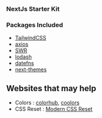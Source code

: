 ### NextJs Starter Kit

### Packages Included

- [TailwindCSS](https://tailwindcss.com/)
- [axios](https://axios-http.com/)
- [SWR](https://swr.vercel.app/)
- [lodash](https://lodash.com/)
- [datefns](https://date-fns.org/)
- [next-themes](https://www.npmjs.com/package/next-themes)

## Websites that may help

- Colors : [colorhub](https://colorhub.vercel.app/), [coolors](https://coolors.co/)
- CSS Reset : [Modern CSS Reset](https://piccalil.li/blog/a-modern-css-reset/)
